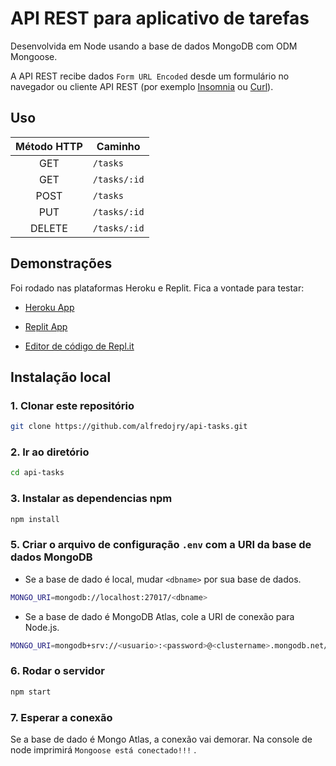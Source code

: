 # API REST para aplicativo de tarefas
Desenvolvida em Node usando a base de dados MongoDB com ODM Mongoose.

A API REST recibe dados `Form URL Encoded` desde um formulário no navegador ou cliente API REST (por exemplo [Insomnia](https://insomnia.rest/) ou [Curl](https://curl.se/docs/manual.html)).

## Uso

| Método HTTP | Caminho     |
|:-----------:|-------------|
|GET          |`/tasks`     |
|GET          |`/tasks/:id` |
|POST         |`/tasks`     |
|PUT          |`/tasks/:id` |
|DELETE       |`/tasks/:id` |

## Demonstrações
Foi rodado nas plataformas Heroku e Replit. Fica a vontade para testar:

* [Heroku App](https://api-tarefas-toti.herokuapp.com/)

* [Replit App](https://api-tasks.yoelvisj.repl.co/)

* [Editor de código de Repl.it](https://replit.com/@yoelvisj/api-tasks)

## Instalação local

### 1. Clonar este repositório

```sh
git clone https://github.com/alfredojry/api-tasks.git
```

### 2. Ir ao diretório

```sh
cd api-tasks
```

### 3. Instalar as dependencias npm

```sh
npm install
```

### 5. Criar o arquivo de configuração `.env` com a URI da base de dados MongoDB

* Se a base de dado é local, mudar `<dbname>` por sua base de dados.

```sh
MONGO_URI=mongodb://localhost:27017/<dbname>
```

* Se a base de dado é MongoDB Atlas, cole a URI de conexão para Node.js.

```sh
MONGO_URI=mongodb+srv://<usuario>:<password>@<clustername>.mongodb.net/<dbname>?retryWrites=true&w=majority
```

### 6. Rodar o servidor

```sh
npm start
```

### 7. Esperar a conexão
Se a base de dado é Mongo Atlas, a conexão vai demorar. Na console de node imprimirá `Mongoose está conectado!!!` .
